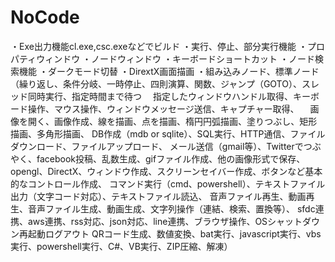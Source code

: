 # NoCode

・Exe出力機能cl.exe,csc.exeなどでビルド
・実行、停止、部分実行機能
・プロパティウィンドウ
・ノードウィンドウ
・キーボードショートカット
・ノード検索機能
・ダークモード切替
・DirextX画面描画
・組み込みノード、標準ノード
（繰り返し、条件分岐、一時停止、四則演算、関数、ジャンプ（GOTO）、スレッド同時実行、指定時間まで待つ
　指定したウィンドウハンドル取得、キーボード操作、マウス操作、ウィンドウメッセージ送信、キャプチャー取得、
 　画像を開く、画像作成、線を描画、点を描画、楕円円弧描画、塗りつぶし、矩形描画、多角形描画、
  DB作成（mdb or sqlite）、SQL実行、HTTP通信、ファイルダウンロード、ファイルアップロード、
  メール送信（gmail等）、Twitterでつぶやく、facebook投稿、乱数生成、gifファイル作成、他の画像形式で保存、
  opengl、DirectX、ウィンドウ作成、スクリーンセイバー作成、ボタンなど基本的なコントロール作成、
  コマンド実行（cmd、powershell）、テキストファイル出力（文字コード対応）、テキストファイル読込、
  音声ファイル再生、動画再生、音声ファイル生成、動画生成、文字列操作（連結、検索、置換等）、
  sfdc連携、aws連携、rss対応、json対応、line連携、ブラウザ操作、OSシャットダウン再起動ログアウト
  QRコード生成、数値変換、bat実行、javascript実行、vbs実行、powershell実行、C#、VB実行、ZIP圧縮、解凍）

